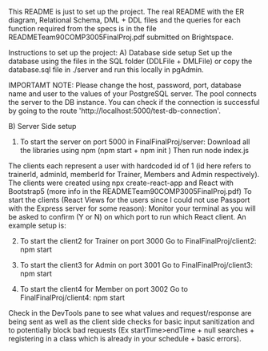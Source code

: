 This README is just to set up the project. The real README with the ER diagram, Relational Schema, DML + DDL files and the queries for each function required from the specs is in the file READMETeam90COMP3005FinalProj.pdf submitted on Brightspace.

Instructions to set up the project:
A) Database side setup
Set up the database using the files in the SQL folder (DDLFile + DMLFile) or copy the database.sql file in ./server and run this locally in pgAdmin. 

IMPORTAMT NOTE: Please change the host, password, port, database name and user to the values of your PostgreSQL server. The pool connects the server to the DB instance. You can check if the connection is successful by going to the route 'http://localhost:5000/test-db-connection'.

B) Server Side setup
1) To start the server on port 5000 in FinalFinalProj/server:
Download all the libraries using npm (npm start + npm init )
Then run node index.js

The clients each represent a user with hardcoded id of 1 (id here refers to trainerId, adminId, memberId for Trainer, Members and Admin respectively).
The clients were created using npx create-react-app and React with Bootstrap5 (more info in the READMETeam90COMP3005FinalProj.pdf)
To start the clients (React Views for the users since I could not use Passport with the Express server for some reason):
Monitor your terminal as you will be asked to confirm (Y or N) on which port to run which React client. An example setup is:

2) To start the client2 for Trainer on port 3000
Go to FinalFinalProj/client2: npm start 

3) To start the client3 for Admin on port 3001
Go to FinalFinalProj/client3: npm start 

4) To start the client4 for Member on port 3002
Go to FinalFinalProj/client4: npm start 

Check in the DevTools pane to see what values and request/response are being sent as well as the client side checks for basic input sanitization and to potentially block bad requests (Ex startTime>endTime + null searches + registering in a class which is already in your schedule + basic errors).

